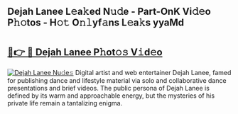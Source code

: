 ## Dejah Lanee L𝚎a𝚔ed N𝚞𝚍e - Part-OnK Vi𝚍𝚎o P𝚑𝚘tos - H𝚘𝚝 O𝚗𝚕yf𝚊ns L𝚎a𝚔s yyaMd

# <h2><a href="http://kfewen.oniu.top/?m=Dejah+Lanee">🔗👉 🔴 Dejah Lanee P𝚑ot𝚘𝚜 V𝚒d𝚎o</a></h2>

[![Dejah Lanee Nu𝚍e𝚜](https://i.imgur.com/0qMVB7G.gif)](http://kfewen.oniu.top/?m=Dejah+Lanee)
Digital artist and web entertainer Dejah Lanee, famed for publishing dance and lifestyle material via solo and collaborative dance presentations and brief videos. The public persona of Dejah Lanee is defined by its warm and approachable energy, but the mysteries of his private life remain a tantalizing enigma.  
